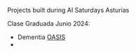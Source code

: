 Projects built during AI Saturdays Asturias

Clase Graduada Junio 2024:

- Dementia [OASIS](https://github.com/SaturdaysAI/Projects/tree/master/Asturias/Dementia_OASIS)
- 
